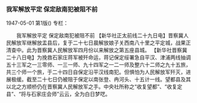 ### 我军解放平定  保定敌南犯被阻不前

1947-05-01
第1版()
专栏：

　　我军解放平定
    保定敌南犯被阻不前
    【新华社正太前线二十九日电】晋察冀人民解放军继解放盂县后，复于二十七日晨解放娘子关西南八十里之平定城，战果正清查中。此为晋察冀人民解放军四月份以来解放之第五座县城。
    【新华社晋察冀二十八日电】为挽救石家庄蒋军被歼命运，蒋记保定绥署急自平汉、津浦两线抽调五十三军之一三零师、一三一师、九十四军之一二一师及整六十二师之九十五旅，共三个师一个旅，于二十四日自保定沿平汉线南犯。但惧怕为人民解放军歼灭，进展极缓。截至二十七日仍被阻于保定以南张登、冉河头、十五计一线。望都县及其以北之方顺桥仍在晋察冀人民解放军之手。中央社所称之“收复望都”、“收复定县”、“将与石家庄会师”云云，全为白日梦呓。

